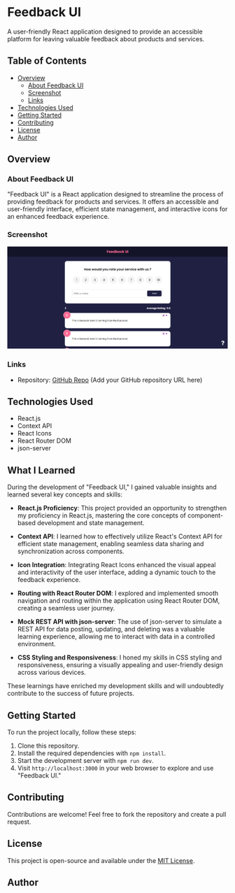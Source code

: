 # Feedback UI

A user-friendly React application designed to provide an accessible platform for leaving valuable feedback about products and services.

## Table of Contents

- [Overview](#overview)
  - [About Feedback UI](#about-feedback-ui)
  - [Screenshot](#screenshot)
  - [Links](#links)
- [Technologies Used](#technologies-used)
- [Getting Started](#getting-started)
- [Contributing](#contributing)
- [License](#license)
- [Author](#author)

## Overview

### About Feedback UI

"Feedback UI" is a React application designed to streamline the process of providing feedback for products and services. It offers an accessible and user-friendly interface, efficient state management, and interactive icons for an enhanced feedback experience.

### Screenshot

![Feedback UI Screenshot](screenshot.png)

### Links

- Repository: [GitHub Repo](#) (Add your GitHub repository URL here)

## Technologies Used

- React.js
- Context API
- React Icons
- React Router DOM
- json-server

## What I Learned

During the development of "Feedback UI," I gained valuable insights and learned several key concepts and skills:

- **React.js Proficiency**: This project provided an opportunity to strengthen my proficiency in React.js, mastering the core concepts of component-based development and state management.

- **Context API**: I learned how to effectively utilize React's Context API for efficient state management, enabling seamless data sharing and synchronization across components.

- **Icon Integration**: Integrating React Icons enhanced the visual appeal and interactivity of the user interface, adding a dynamic touch to the feedback experience.

- **Routing with React Router DOM**: I explored and implemented smooth navigation and routing within the application using React Router DOM, creating a seamless user journey.

- **Mock REST API with json-server**: The use of json-server to simulate a REST API for data posting, updating, and deleting was a valuable learning experience, allowing me to interact with data in a controlled environment.

- **CSS Styling and Responsiveness**: I honed my skills in CSS styling and responsiveness, ensuring a visually appealing and user-friendly design across various devices.

These learnings have enriched my development skills and will undoubtedly contribute to the success of future projects.

## Getting Started

To run the project locally, follow these steps:

1. Clone this repository.
2. Install the required dependencies with `npm install`.
3. Start the development server with `npm run dev`.
4. Visit `http://localhost:3000` in your web browser to explore and use "Feedback UI."

## Contributing

Contributions are welcome! Feel free to fork the repository and create a pull request.

## License

This project is open-source and available under the [MIT License](LICENSE).

## Author


